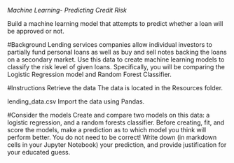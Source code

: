 *Machine Learning- Predicting Credit Risk*

Build a machine learning model that attempts to predict whether a loan will be approved or not.

#Background
Lending services companies allow individual investors to partially fund personal loans as well as buy and sell notes backing the loans on a secondary market.
Use this data to create machine learning models to classify the risk level of given loans. Specifically, you will be comparing the Logistic Regression model and Random Forest Classifier.

#Instructions
Retrieve the data
The data is located in the Resources folder.

lending_data.csv
Import the data using Pandas.

#Consider the models
Create and compare two models on this data: a logistic regression, and a random forests classifier. Before creating, fit, and score the models, make a prediction as to which model you think will perform better. You do not need to be correct! Write down (in markdown cells in your Jupyter Notebook) your prediction, and provide justification for your educated guess.
